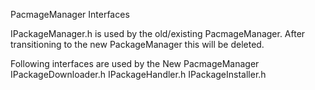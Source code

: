 PacmageManager Interfaces

IPackageManager.h is used by the old/existing PacmageManager.  After transitioning to the new PackageManager this will be deleted.


Following interfaces are used by the New PacmageManager
    IPackageDownloader.h
    IPackageHandler.h
    IPackageInstaller.h

